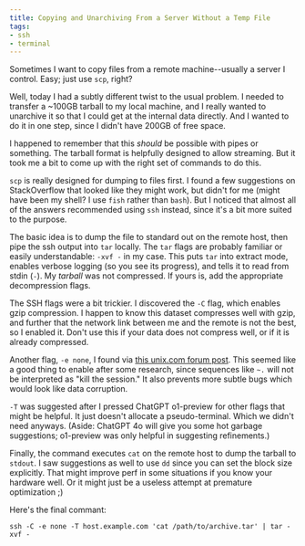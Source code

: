 ```yaml
---
title: Copying and Unarchiving From a Server Without a Temp File
tags:
- ssh
- terminal
---
```


Sometimes I want to copy files from a remote machine--usually a server I control.
Easy; just use `scp`, right?

Well, today I had a subtly different twist to the usual problem.
I needed to transfer a ~100GB tarball to my local machine,
and I really wanted to unarchive it so that I could get at the internal data directly.
And I wanted to do it in one step, since I didn't have 200GB of free space.

I happened to remember that this *should* be possible with pipes or something.
The tarball format is helpfully designed to allow streaming.
But it took me a bit to come up with the right set of commands to do this.

`scp` is really designed for dumping to files first.
I found a few suggestions on StackOverflow that looked like they might work,
but didn't for me (might have been my shell? I use `fish` rather than `bash`).
But I noticed that almost all of the answers recommended using `ssh` instead,
since it's a bit more suited to the purpose.

The basic idea is to dump the file to standard out on the remote host,
then pipe the ssh output into `tar` locally.
The `tar` flags are probably familiar or easily understandable: `-xvf -` in my case.
This puts `tar` into extract mode,
enables verbose logging (so you see its progress),
and tells it to read from stdin (`-`).
My _tarball_ was not compressed.
If yours is, add the appropriate decompression flags.

The SSH flags were a bit trickier.
I discovered the `-C` flag, which enables gzip compression.
I happen to know this dataset compresses well with gzip,
and further that the network link between me and the remote is not the best,
so I enabled it.
Don't use this if your data does not compress well,
or if it is already compressed.

Another flag, `-e none`,
I found via [this unix.com forum post](https://www.unix.com/unix-for-dummies-questions-and-answers/253941-scp-uncompress-file.html).
This seemed like a good thing to enable after some research,
since sequences like `~.` will not be interpreted as "kill the session."
It also prevents more subtle bugs which would look like data corruption.

`-T` was suggested after I pressed ChatGPT o1-preview for other flags that might be helpful.
It just doesn't allocate a pseudo-terminal.
Which we didn't need anyways.
(Aside: ChatGPT 4o will give you some hot garbage suggestions; o1-preview was only helpful in suggesting refinements.)

Finally, the command executes `cat` on the remote host to dump the tarball to `stdout`.
I saw suggestions as well to use `dd` since you can set the block size explicitly.
That might improve perf in some situations if you know your hardware well.
Or it might just be a useless attempt at premature optimization ;)

Here's the final commant:

```shell
ssh -C -e none -T host.example.com 'cat /path/to/archive.tar' | tar -xvf -
```
